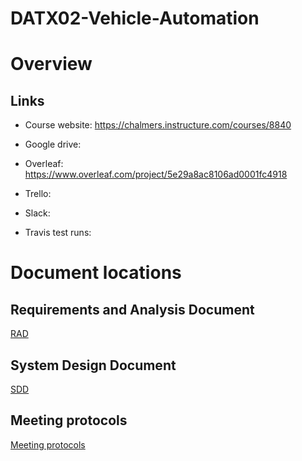 # DATX02-Vehicle-Automation

# Overview

## Links
- Course website: https://chalmers.instructure.com/courses/8840
- Google drive: 
- Overleaf: https://www.overleaf.com/project/5e29a8ac8106ad0001fc4918
- Trello: 
- Slack: 

- Travis test runs: 

# Document locations
## Requirements and Analysis Document

[RAD](https://docs.google.com/document/d/1R22-YMYw6wcnvqW69ybtfUwh5KwOOhLTOGASOnpR0GM/edit?usp=sharing)

## System Design Document

[SDD](https://docs.google.com/document/d/1mCN_0YYQ3tyLzMtvu72N_M3L_sUxsyj4U5FqamaCyrM/edit?usp=sharing)

## Meeting protocols

[Meeting protocols](/documents/meetings)
